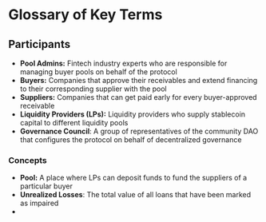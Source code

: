 # Glossary of Key Terms

## Participants

* **Pool Admins:** Fintech industry experts who are responsible for managing buyer pools on behalf of the protocol
* **Buyers:** Companies that approve their receivables and extend financing to their corresponding supplier with the pool
* **Suppliers:** Companies that can get paid early for every buyer-approved receivable
* **Liquidity Providers (LPs):** Liquidity providers who supply stablecoin capital to different liquidity pools
* **Governance Council**: A group of representatives of the community DAO that configures the protocol on behalf of decentralized governance

### Concepts

* **Pool:** A place where LPs can deposit funds to fund the suppliers of a particular buyer
* **Unrealized Losses**: The total value of all loans that have been marked as impaired
*
